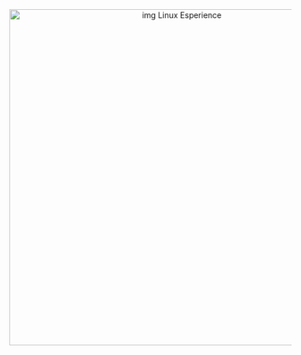 <div align="center">
 <a href="https://dio.me/sign-up?ref=64FGMY2B6E">
  <img height="600" src="https://hermes.digitalinnovation.one/tracks/606823c2-8a73-4655-947d-d41b991baf12.png" loading="lazy" alt="img Linux Esperience">
 </a>
</div>
